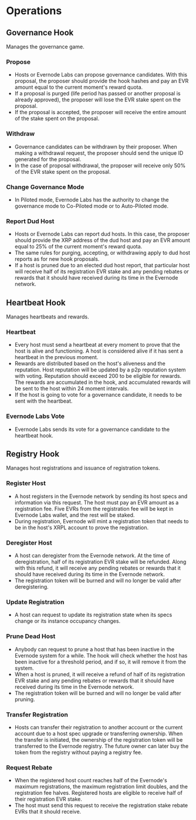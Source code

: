 # Operations

## Governance Hook

Manages the governance game.

### Propose
- Hosts or Evernode Labs can propose governance candidates. With this proposal, the proposer should provide the hook hashes and pay an EVR amount equal to the current moment's reward quota.
- If a proposal is purged (life period has passed or another proposal is already approved), the proposer will lose the EVR stake spent on the proposal.
- If the proposal is accepted, the proposer will receive the entire amount of the stake spent on the proposal.

### Withdraw
- Governance candidates can be withdrawn by their proposer. When making a withdrawal request, the proposer should send the unique ID generated for the proposal.
- In the case of proposal withdrawal, the proposer will receive only 50% of the EVR stake spent on the proposal.

### Change Governance Mode
- In Piloted mode, Evernode Labs has the authority to change the governance mode to Co-Piloted mode or to Auto-Piloted mode.

### Report Dud Host
- Hosts or Evernode Labs can report dud hosts. In this case, the proposer should provide the XRP address of the dud host and pay an EVR amount equal to 25% of the current moment's reward quota.
- The same rules for purging, accepting, or withdrawing apply to dud host reports as for new hook proposals.
- If a host is pruned due to an elected dud host report, that particular host will receive half of its registration EVR stake and any pending rebates or rewards that it should have received during its time in the Evernode network.

## Heartbeat Hook

Manages heartbeats and rewards.

### Heartbeat
- Every host must send a heartbeat at every moment to prove that the host is alive and functioning. A host is considered alive if it has sent a heartbeat in the previous moment.
- Rewards are distributed based on the host's aliveness and the reputation. Host reputation will be updated by a p2p reputation system with voting. Reputation should exceed 200 to be eligible for rewards. The rewards are accumulated in the hook, and accumulated rewards will be sent to the host within 24 moment intervals.
- If the host is going to vote for a governance candidate, it needs to be sent with the heartbeat.

### Evernode Labs Vote
- Evernode Labs sends its vote for a governance candidate to the heartbeat hook.

## Registry Hook

Manages host registrations and issuance of registration tokens.

### Register Host
- A host registers in the Evernode network by sending its host specs and information via this request. The host must pay an EVR amount as a registration fee. Five EVRs from the registration fee will be kept in Evernode Labs wallet, and the rest will be staked.
- During registration, Evernode will mint a registration token that needs to be in the host's XRPL account to prove the registration.

### Deregister Host
- A host can deregister from the Evernode network. At the time of deregistration, half of its registration EVR stake will be refunded. Along with this refund, it will receive any pending rebates or rewards that it should have received during its time in the Evernode network.
- The registration token will be burned and will no longer be valid after deregistering.

### Update Registration
- A host can request to update its registration state when its specs change or its instance occupancy changes.

### Prune Dead Host
- Anybody can request to prune a host that has been inactive in the Evernode system for a while. The hook will check whether the host has been inactive for a threshold period, and if so, it will remove it from the system.
- When a host is pruned, it will receive a refund of half of its registration EVR stake and any pending rebates or rewards that it should have received during its time in the Evernode network.
- The registration token will be burned and will no longer be valid after pruning.

### Transfer Registration
- Hosts can transfer their registration to another account or the current account due to a host spec upgrade or transferring ownership. When the transfer is initiated, the ownership of the registration token will be transferred to the Evernode registry. The future owner can later buy the token from the registry without paying a registry fee.

### Request Rebate
- When the registered host count reaches half of the Evernode's maximum registrations, the maximum registration limit doubles, and the registration fee halves. Registered hosts are eligible to receive half of their registration EVR stake.
- The host must send this request to receive the registration stake rebate EVRs that it should receive.
